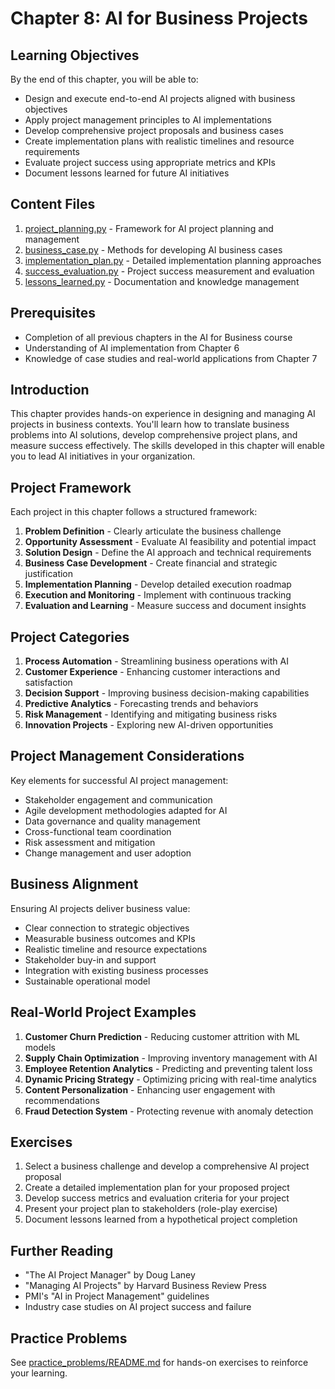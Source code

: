 # Chapter 8: AI for Business Projects

## Learning Objectives
By the end of this chapter, you will be able to:
- Design and execute end-to-end AI projects aligned with business objectives
- Apply project management principles to AI implementations
- Develop comprehensive project proposals and business cases
- Create implementation plans with realistic timelines and resource requirements
- Evaluate project success using appropriate metrics and KPIs
- Document lessons learned for future AI initiatives

## Content Files
1. [project_planning.py](project_planning.py) - Framework for AI project planning and management
2. [business_case.py](business_case.py) - Methods for developing AI business cases
3. [implementation_plan.py](implementation_plan.py) - Detailed implementation planning approaches
4. [success_evaluation.py](success_evaluation.py) - Project success measurement and evaluation
5. [lessons_learned.py](lessons_learned.py) - Documentation and knowledge management

## Prerequisites
- Completion of all previous chapters in the AI for Business course
- Understanding of AI implementation from Chapter 6
- Knowledge of case studies and real-world applications from Chapter 7

## Introduction
This chapter provides hands-on experience in designing and managing AI projects in business contexts. You'll learn how to translate business problems into AI solutions, develop comprehensive project plans, and measure success effectively. The skills developed in this chapter will enable you to lead AI initiatives in your organization.

## Project Framework
Each project in this chapter follows a structured framework:
1. **Problem Definition** - Clearly articulate the business challenge
2. **Opportunity Assessment** - Evaluate AI feasibility and potential impact
3. **Solution Design** - Define the AI approach and technical requirements
4. **Business Case Development** - Create financial and strategic justification
5. **Implementation Planning** - Develop detailed execution roadmap
6. **Execution and Monitoring** - Implement with continuous tracking
7. **Evaluation and Learning** - Measure success and document insights

## Project Categories
1. **Process Automation** - Streamlining business operations with AI
2. **Customer Experience** - Enhancing customer interactions and satisfaction
3. **Decision Support** - Improving business decision-making capabilities
4. **Predictive Analytics** - Forecasting trends and behaviors
5. **Risk Management** - Identifying and mitigating business risks
6. **Innovation Projects** - Exploring new AI-driven opportunities

## Project Management Considerations
Key elements for successful AI project management:
- Stakeholder engagement and communication
- Agile development methodologies adapted for AI
- Data governance and quality management
- Cross-functional team coordination
- Risk assessment and mitigation
- Change management and user adoption

## Business Alignment
Ensuring AI projects deliver business value:
- Clear connection to strategic objectives
- Measurable business outcomes and KPIs
- Realistic timeline and resource expectations
- Stakeholder buy-in and support
- Integration with existing business processes
- Sustainable operational model

## Real-World Project Examples
1. **Customer Churn Prediction** - Reducing customer attrition with ML models
2. **Supply Chain Optimization** - Improving inventory management with AI
3. **Employee Retention Analytics** - Predicting and preventing talent loss
4. **Dynamic Pricing Strategy** - Optimizing pricing with real-time analytics
5. **Content Personalization** - Enhancing user engagement with recommendations
6. **Fraud Detection System** - Protecting revenue with anomaly detection

## Exercises
1. Select a business challenge and develop a comprehensive AI project proposal
2. Create a detailed implementation plan for your proposed project
3. Develop success metrics and evaluation criteria for your project
4. Present your project plan to stakeholders (role-play exercise)
5. Document lessons learned from a hypothetical project completion

## Further Reading
- "The AI Project Manager" by Doug Laney
- "Managing AI Projects" by Harvard Business Review Press
- PMI's "AI in Project Management" guidelines
- Industry case studies on AI project success and failure

## Practice Problems
See [practice_problems/README.md](practice_problems/README.md) for hands-on exercises to reinforce your learning.
